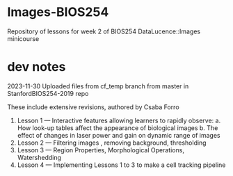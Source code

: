 # Images-BIOS254
Repository of lessons for week 2 of BIOS254 DataLucence::Images minicourse

# dev notes
2023-11-30  Uploaded files from cf_temp branch from master in StanfordBIOS254-2019 repo

These include extensive revisions, authored by Csaba Forro
1. Lesson 1 — Interactive features allowing learners to rapidly observe:
   a. How look-up tables affect the appearance of biological images
   b. The effect of changes in laser power and gain on dynamic range of images
2. Lesson 2 — Filtering images , removing background, thresholding
3. Lesson 3 — Region Properties, Morphological Operations, Watershedding
4. Lesson 4 — Implementing Lessons 1 to 3 to make a cell tracking pipeline

